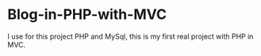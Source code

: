 # Blog-in-PHP-with-MVC
I use for this project PHP and MySql, this is my first real project with PHP in MVC.
